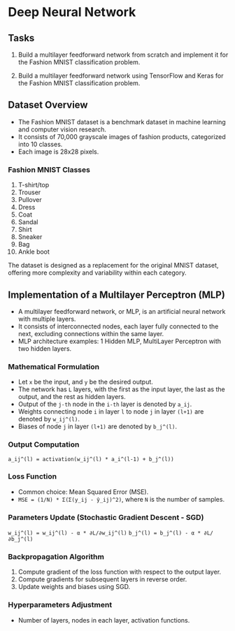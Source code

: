 # Deep Neural Network

## Tasks
1. Build a multilayer feedforward network from scratch and implement it for the Fashion MNIST classification problem.

2. Build a multilayer feedforward network using TensorFlow and Keras for the Fashion MNIST classification problem.

## Dataset Overview
- The Fashion MNIST dataset is a benchmark dataset in machine learning and computer vision research.
- It consists of 70,000 grayscale images of fashion products, categorized into 10 classes.
- Each image is 28x28 pixels.

### Fashion MNIST Classes
1. T-shirt/top
2. Trouser
3. Pullover
4. Dress
5. Coat
6. Sandal
7. Shirt
8. Sneaker
9. Bag
10. Ankle boot

The dataset is designed as a replacement for the original MNIST dataset, offering more complexity and variability within each category.

## Implementation of a Multilayer Perceptron (MLP)
- A multilayer feedforward network, or MLP, is an artificial neural network with multiple layers.
- It consists of interconnected nodes, each layer fully connected to the next, excluding connections within the same layer.
- MLP architecture examples: 1 Hidden MLP, MultiLayer Perceptron with two hidden layers.

### Mathematical Formulation
- Let `x` be the input, and `y` be the desired output.
- The network has `L` layers, with the first as the input layer, the last as the output, and the rest as hidden layers.
- Output of the `j-th` node in the `i-th` layer is denoted by `a_ij`.
- Weights connecting node `i` in layer `l` to node `j` in layer `(l+1)` are denoted by `w_ij^(l)`.
- Biases of node `j` in layer `(l+1)` are denoted by `b_j^(l)`.

### Output Computation
`a_ij^(l) = activation(w_ij^(l) * a_i^(l-1) + b_j^(l))`

### Loss Function
- Common choice: Mean Squared Error (MSE).
- `MSE = (1/N) * Σ(Σ(y_ij - ŷ_ij)^2)`, where `N` is the number of samples.

### Parameters Update (Stochastic Gradient Descent - SGD)
`w_ij^(l) = w_ij^(l) - α * ∂L/∂w_ij^(l)`
`b_j^(l) = b_j^(l) - α * ∂L/∂b_j^(l)`

### Backpropagation Algorithm
1. Compute gradient of the loss function with respect to the output layer.
2. Compute gradients for subsequent layers in reverse order.
3. Update weights and biases using SGD.

### Hyperparameters Adjustment
- Number of layers, nodes in each layer, activation functions.
